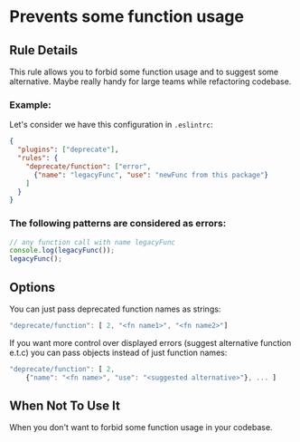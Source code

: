 # Prevents some function usage 

## Rule Details

This rule allows you to forbid some function usage and to suggest some alternative.
Maybe really handy for large teams while refactoring codebase.

### Example:
Let's consider we have this configuration in `.eslintrc`:

```json
{
  "plugins": ["deprecate"],
  "rules": {
    "deprecate/function": ["error",
      {"name": "legacyFunc", "use": "newFunc from this package"}
    ]
  }
}
```

### The following patterns are considered as errors:

```js
// any function call with name legacyFunc
console.log(legacyFunc());
legacyFunc();
```

## Options
You can just pass deprecated function names as strings:

```js
"deprecate/function": [ 2, "<fn name1>", "<fn name2>"]
```

If you want more control over displayed errors (suggest alternative function e.t.c)
you can pass objects instead of just function names:

```js
"deprecate/function": [ 2, 
    {"name": "<fn name>", "use": "<suggested alternative>"}, ... ]
```

## When Not To Use It

When you don't want to forbid some function usage in your codebase.
